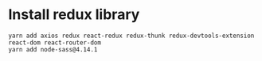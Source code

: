 # Install redux library
```base
yarn add axios redux react-redux redux-thunk redux-devtools-extension react-dom react-router-dom
yarn add node-sass@4.14.1
```
